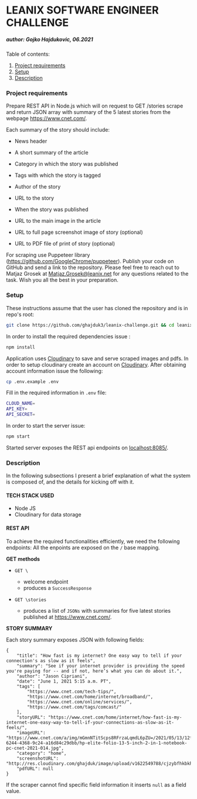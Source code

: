 # LEANIX SOFTWARE ENGINEER CHALLENGE
##### author: Gojko Hajdukovic, 06.2021

Table of contents:
1. [Project requirements](#introduction)
2. [Setup](#setup)
3. [Description](#description)

<a name="introduction"></a>
### Project requirements
Prepare REST API in Node.js which will on request to GET /stories scrape and return JSON array with summary of the 5 latest stories from the webpage https://www.cnet.com/.

Each summary of the story should include:

* News header

* A short summary of the article

* Category in which the story was published

* Tags with which the story is tagged

* Author of the story

* URL to the story

* When the story was published

* URL to the main image in the article

* URL to full page screenshot image of story (optional)

* URL to PDF file of print of story (optional)

For scraping use Puppeteer library (https://github.com/GoogleChrome/puppeteer).
Publish your code on GitHub and send a link to the repository.
Please feel free to reach out to Matjaz Grosek at Matjaz.Grosek@leanix.net for any questions related to the task.
Wish you all the best in your preparation.

<a name="setup"></a>
### Setup
These instructions assume that the user has cloned the repository and is in repo's root:
```bash script
git clone https://github.com/ghajduk3/leanix-challenge.git && cd leanix-challenge
```
In order to install the required dependencies issue : 
```bash script
npm install 
```
Application uses [Cloudinary](https://cloudinary.com/) to save and serve scraped images and pdfs. In order to setup cloudinary create an account on [Cloudinary](https://cloudinary.com/).
After obtaining account information issue the following:
```bash script
cp .env.example .env
```
Fill in the required information in `.env` file:
```bash script
CLOUD_NAME=
API_KEY=
API_SECRET=
```
In order to start the server issue:
```bash script
npm start
```
Started server exposes the REST api endpoints on [localhost:8085/](http://localhost:8085).

<a name="description"></a>
### Description
In the following subsections I present a brief explanation of what the system is composed of, and the details for kicking off with it.

#### TECH STACK USED
* Node JS
* Cloudinary for data storage

#### REST API
To achieve the required functionalities efficiently, we need the following endpoints: All the enpoints are exposed on the `/` base mapping.

**GET methods**
* `GET \` 
    * welcome endpoint
    * produces a `SuccessResponse`
    
* `GET \stories`
    * produces a list of `JSONs` with summaries for five latest stories published at https://www.cnet.com/.

**STORY SUMMARY**

Each story summary exposes JSON with following fields:
```angular2html
{
    "title": "How fast is my internet? One easy way to tell if your connection's as slow as it feels",
    "summary": "See if your internet provider is providing the speed you're paying for -- and if not, here’s what you can do about it.",
    "author": "Jason Cipriani",
    "date": "June 1, 2021 5:15 a.m. PT",
    "tags": [
        "https://www.cnet.com/tech-tips/",
        "https://www.cnet.com/home/internet/broadband/",
        "https://www.cnet.com/online/services/",
        "https://www.cnet.com/tags/comcast/"
    ],
    "storyURL": "https://www.cnet.com/home/internet/how-fast-is-my-internet-one-easy-way-to-tell-if-your-connections-as-slow-as-it-feels/",
    "imageURL": "https://www.cnet.com/a/img/mGmnNTitScps8RFrzaLqmdL6pZU=/2021/05/13/12fccba5-6244-4368-9c24-a16d84c29dbb/hp-elite-folio-13-5-inch-2-in-1-notebook-pc-cnet-2021-014.jpg",
    "category": "home",
    "screenshotURL": "http://res.cloudinary.com/ghajduk/image/upload/v1622549788/cjzybfhkbkh2u7xch0vo.png",
    "pdfURL": null
}
```
If the scraper cannot find specific field information it inserts `null` as a field value.







